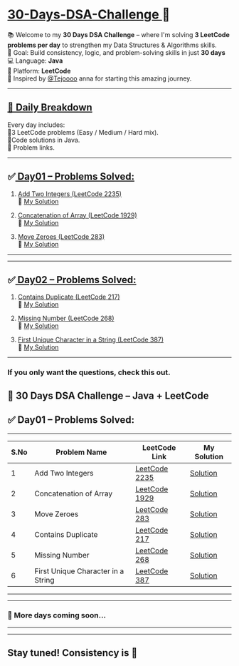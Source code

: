# <u>30-Days-DSA-Challenge </u>🚀

📚 Welcome to my **30 Days DSA Challenge** – where I'm solving **3 LeetCode problems per day** to strengthen my Data Structures & Algorithms skills.  <br>
🎯 Goal: Build consistency, logic, and problem-solving skills in just **30 days**<br>
💻 Language: **Java**  <br>
📍 Platform: **LeetCode**  <br>
🙏 Inspired by [@Tejoooo](https://github.com/Tejoooo) anna for starting this amazing journey.<br>

---

## <u> 📅 Daily Breakdown</u> <br>

Every day includes: <br>
🔹3 LeetCode problems (Easy / Medium / Hard mix).<br>
🔹Code solutions in Java.<br>
🔹 Problem links.<br>

---

## ✅<u> Day01 – Problems Solved:</u>

1. [Add Two Integers (LeetCode 2235)](https://leetcode.com/problems/add-two-integers/)  
   🔗 [My Solution](https://github.com/GayathriPrasanna/30-Days-DSA-Challenge/blob/4e439217891eebbf023cb22eb142cb97f2d9bd17/2383-add-two-integers/add-two-integers.java)
   
3. [Concatenation of Array (LeetCode 1929)](https://leetcode.com/problems/concatenation-of-array/)  
   🔗 [My Solution](https://github.com/GayathriPrasanna/30-Days-DSA-Challenge/blob/3d18c56e587acd95b0987b58e474133e446369bc/2058-concatenation-of-array/concatenation-of-array.java)

4. [Move Zeroes (LeetCode 283)](https://leetcode.com/problems/move-zeroes/)  
   🔗 [My Solution](https://github.com/GayathriPrasanna/30-Days-DSA-Challenge/blob/4a62cb5afd3e71d2562934653645a43f440d142d/283-move-zeroes/move-zeroes.java)

---
---
## ✅<u> Day02 – Problems Solved:</u>
1. [Contains Duplicate (LeetCode 217)]( https://leetcode.com/problems/contains-duplicate/)  
   🔗 [My Solution](https://github.com/GayathriPrasanna/30-Days-DSA-Challenge/blob/e5a9088df9582e1ebf111783ee714e603f690dd2/217-contains-duplicate/contains-duplicate.java)
   
3. [Missing Number (LeetCode 268)](https://leetcode.com/problems/missing-number/)  
   🔗 [My Solution](https://github.com/GayathriPrasanna/30-Days-DSA-Challenge/blob/e5a9088df9582e1ebf111783ee714e603f690dd2/268-missing-number/missing-number.java)

4. [First Unique Character in a String (LeetCode 387)](https://leetcode.com/problems/first-unique-character-in-a-string/)  
   🔗 [My Solution](https://github.com/GayathriPrasanna/30-Days-DSA-Challenge/blob/e5a9088df9582e1ebf111783ee714e603f690dd2/387-first-unique-character-in-a-string/first-unique-character-in-a-string.java)


---
### If you only want the questions, check this out. <br>
## 🚀 30 Days DSA Challenge – Java + LeetCode <br>
## ✅ Day01 – Problems Solved: <br>

---
| S.No | Problem Name | LeetCode Link | My Solution |
|------|--------------|---------------|-------------|
| 1 | Add Two Integers | [LeetCode 2235](https://leetcode.com/problems/contains-duplicate/) | [Solution](https://github.com/GayathriPrasanna/30-Days-DSA-Challenge/blob/4e439217891eebbf023cb22eb142cb97f2d9bd17/2383-add-two-integers/add-two-integers.java) |
| 2 | Concatenation of Array | [LeetCode 1929](https://leetcode.com/problems/concatenation-of-array/) | [Solution](https://github.com/GayathriPrasanna/30-Days-DSA-Challenge/blob/3d18c56e587acd95b0987b58e474133e446369bc/2058-concatenation-of-array/concatenation-of-array.java) |
| 3 | Move Zeroes | [LeetCode 283](https://leetcode.com/problems/move-zeroes/) | [Solution](https://github.com/GayathriPrasanna/30-Days-DSA-Challenge/blob/4a62cb5afd3e71d2562934653645a43f440d142d/283-move-zeroes/move-zeroes.java) |
| 4 | Contains Duplicate | [LeetCode 217](https://leetcode.com/problems/add-two-integers/) | [Solution](https://github.com/GayathriPrasanna/30-Days-DSA-Challenge/blob/e5a9088df9582e1ebf111783ee714e603f690dd2/217-contains-duplicate/contains-duplicate.java) |
| 5 | Missing Number | [LeetCode 268](https://leetcode.com/problems/missing-number/) | [Solution](https://github.com/GayathriPrasanna/30-Days-DSA-Challenge/blob/e5a9088df9582e1ebf111783ee714e603f690dd2/268-missing-number/missing-number.java) |
| 6 | First Unique Character in a String  | [LeetCode 387](https://leetcode.com/problems/first-unique-character-in-a-string/) | [Solution](https://github.com/GayathriPrasanna/30-Days-DSA-Challenge/blob/e5a9088df9582e1ebf111783ee714e603f690dd2/387-first-unique-character-in-a-string/first-unique-character-in-a-string.java) |

---

---
### 🚧 More days coming soon...
---

---
Stay tuned! Consistency is 🔑  
---
